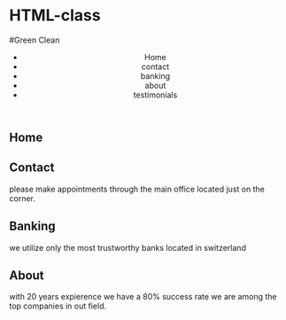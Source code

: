 # HTML-class

<!DOCTYPE html>
<html lang="en">
<head>
    <meta charset="UTF-8">
    <meta name="viewport" contant="width=device-width, initial-
    <meta http-equiv="X-UA-Compatible" content="ie=edge">
   #Green Clean
    <head>  
        <header>
            <nav>   
                <ul>
                    <li><a href=""></a>Home</li>
                    <li><a href=""></a>contact</li>
                    <li><a href=""></a>banking</li>
                    <li><a href=""></a>about</li>
                    <li><a href=""></a>testimonials</li>
                </ul>
            </nav>
        </header>
    </head>
    <article>
        <h1>Home</h1>
        <p></p>
    </article>
    <article>
        <h1>Contact</h1>
        <p>please make appointments through the main office located just on the corner. </p>
    </article>
      <article>
        <h1>Banking</h1>
        <p>we utilize only the most trustworthy banks located in switzerland </p>
    </article>
    <article>
        <h1>About</h1>
        <p>with 20 years expierence we have a 80% success rate we are among the top companies in out field.</p>
    </article>

